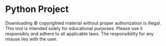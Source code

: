 # Python Project
Downloading © copyrighted material without proper authorization is illegal. This tool is intended solely for educational purposes. Please use it responsibly and adhere to all applicable laws. The responsibility for any misuse lies with the user.
